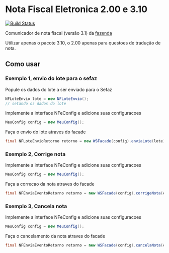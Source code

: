 Nota Fiscal Eletronica 2.00 e 3.10
===
[![Build Status](https://api.travis-ci.org/fincatto/nfe.png)](http://travis-ci.org/#!/fincatto/nfe)

Comunicador de nota fiscal (versão 3.1) da [fazenda](http://www.nfe.fazenda.gov.br/portal/principal.aspx)

Utilizar apenas o pacote 3.10, o 2.00 apenas para questoes de tradução de nota.


## Como usar

### Exemplo 1, envio do lote para o sefaz

Popule os dados do lote a ser enviado para o Sefaz

```java
NFLoteEnvio lote = new NFLoteEnvio();
// setando os dados do lote
```

Implemente a interface NFeConfig e adicione suas configuracoes
```java
MeuConfig config = new MeuConfig();
```

Faça o envio do lote atraves do facade
```java
final NFLoteEnvioRetorno retorno = new WSFacade(config).enviaLote(lote);
```

### Exemplo 2, Corrige nota

Implemente a interface NFeConfig e adicione suas configuracoes
```java
MeuConfig config = new MeuConfig();
```

Faça a correcao da nota atraves do facade
```java
final NFEnviaEventoRetorno retorno = new WSFacade(config).corrigeNota(chaveDeAcessoDaNota, textoCorrecao);
```

### Exemplo 3, Cancela nota

Implemente a interface NFeConfig e adicione suas configuracoes
```java
MeuConfig config = new MeuConfig();
```

Faça o cancelamento da nota atraves do facade
```java
final NFEnviaEventoRetorno retorno = new WSFacade(config).cancelaNota(chaveDeAcessoDaNota, protocoloDaNota, motivoCancelaamento);
```
